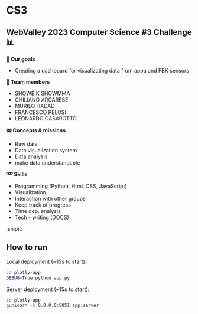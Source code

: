 # CS3

WebValley 2023 Computer Science #3 Challenge :bar_chart:
---
**:pushpin: Our goals**
- Creating a dashboard for visualizating data from appa and FBK sensors

**:man: Team members**
- SHOWBIK SHOWMMA
- CHILIANO ARCARESE
- MURILO HADAD
- FRANCESCO PELOSI
- LEONARDO CASAROTTO


**:pager: Concepts & missions**
- Raw data
- Data visualization system
- Data analysis
- make data understandable

**:loop: Skills**
- Programming (Python, Html, CSS, JavaScript)
- Visualization
- Interaction with other groups
- Keep track of progress
- Time dep. analysis
- Tech - writing (DOCS)


:shipit:

## How to run

Local deployment (~15s to start):
```sh
cd plotly-app
DEBUG=True python app.py
```

Server deployment (~15s to start):
```sh
cd plotly-app
gunicorn -b 0.0.0.0:8051 app:server
```
